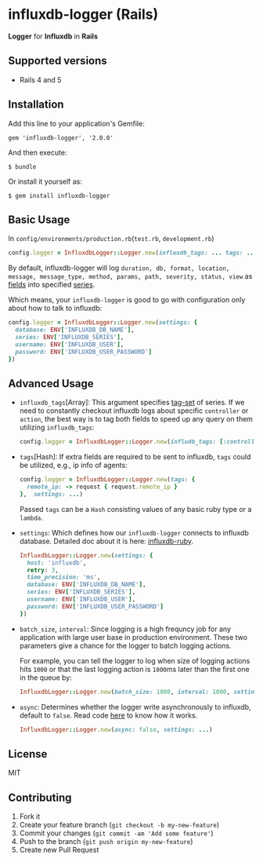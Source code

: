 # influxdb-logger (Rails)

**Logger** for **Influxdb** in **Rails**

## Supported versions

 * Rails 4 and 5

## Installation

Add this line to your application's Gemfile:

    gem 'influxdb-logger', '2.0.0'

And then execute:

    $ bundle

Or install it yourself as:

    $ gem install influxdb-logger

## Basic Usage

In `config/environments/production.rb`(`test.rb`, `development.rb`)

```ruby
config.logger = InfluxdbLogger::Logger.new(influxdb_tags: ... tags: ... settings: ... batch_size: ..., interval: ...,  async: ...)

```

By default, influxdb-logger will log
`duration, db, format, location, message, message_type, method, params, path, severity, status, view` as [fields](https://docs.influxdata.com/influxdb/v1.7/concepts/key_concepts/#field-key) into specified
[series](https://docs.influxdata.com/influxdb/v1.7/concepts/key_concepts/#series).

Which means, your `influxdb-logger` is good to go with configuration only about how to talk to influxdb: 
```ruby
config.logger = InfluxdbLogger::Logger.new(settings: {
  database: ENV['INFLUXDB_DB_NAME'],
  series: ENV['INFLUXDB_SERIES'],
  username: ENV['INFLUXDB_USER'],
  password: ENV['INFLUXDB_USER_PASSWORD']
})
```

## Advanced Usage

* `influxdb_tags`[Array]: This argument specifies [tag-set](https://docs.influxdata.com/influxdb/v1.7/concepts/key_concepts/#tag-set) of series.
If we need to constantly checkout influxdb logs about specific `controller` or `action`, the best way is to tag both fields to speed up any query on them utilizing `influxdb_tags`:
  ```ruby
  config.logger = InfluxdbLogger::Logger.new(infludb_tags: [:controller, :action], settings: ...)
  ```

* `tags`[Hash]: If extra fields are required to be sent to influxdb, `tags` could be utilized, e.g., ip info of agents:
  ```ruby
  config.logger = InfluxdbLogger::Logger.new(tags: {
    remote_ip: -> request { request.remote_ip }
  },  settings: ...)
  ```
  Passed `tags` can be a `Hash` consisting values of any basic ruby type or a `lambda`. 

* `settings`: Which defines how our `influxdb-logger` connects to influxdb database. Detailed doc about it is here: [influxdb-ruby](https://github.com/influxdata/influxdb-ruby).
  ```ruby
  InfluxdbLogger::Logger.new(settings: {
    host: 'influxdb',
    retry: 3,
    time_precision: 'ms',
    database: ENV['INFLUXDB_DB_NAME'],
    series: ENV['INFLUXDB_SERIES'],
    username: ENV['INFLUXDB_USER'],
    password: ENV['INFLUXDB_USER_PASSWORD']
  })
  ```

* `batch_size`, `interval`: Since logging is a high frequncy job for any application with large user base in production environment. These two parameters
   give a chance for the logger to batch logging actions.

   For example, you can tell the logger to log when size of logging actions hits `1000` or that the last logging action is `1000`ms later than the first one in the queue by:

  ```ruby
  InfluxdbLogger::Logger.new(batch_size: 1000, interval: 1000, settings: ...)
  ```

* `async`: Determines whether the logger write asynchronously to influxdb, default to `false`. Read code [here](https://github.com/influxdata/influxdb-ruby/blob/master/lib/influxdb/writer/async.rb#L48) to know how it works.
  ```ruby
  InfluxdbLogger::Logger.new(async: false, settings: ...)
  ```

## License

MIT

## Contributing

1. Fork it
2. Create your feature branch (`git checkout -b my-new-feature`)
3. Commit your changes (`git commit -am 'Add some feature'`)
4. Push to the branch (`git push origin my-new-feature`)
5. Create new Pull Request
